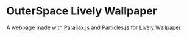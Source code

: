 # OuterSpace Lively Wallpaper

A webpage made with [Parallax.js](https://github.com/wagerfield/parallax) and [Particles.js](https://github.com/VincentGarreau/particles.js) for [Lively Wallpaper](https://github.com/rocksdanister/lively)
